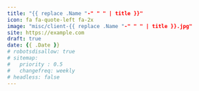 ```yaml
---
title: "{{ replace .Name "-" " " | title }}"
icon: fa fa-quote-left fa-2x
image: "misc/client-{{ replace .Name "-" " " | title }}.jpg"
site: https://example.com
draft: true
date: {{ .Date }}
# robotsdisallow: true
# sitemap:
#   priority : 0.5
#   changefreq: weekly
# headless: false
---
```

